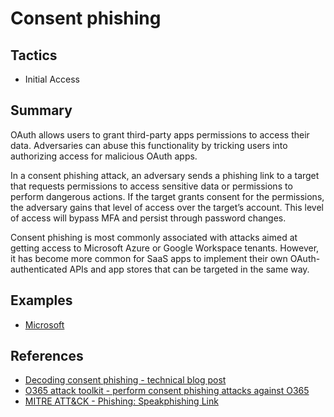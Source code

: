 # Consent phishing

## Tactics
* Initial Access

## Summary

OAuth allows users to grant third-party apps permissions to access their data. Adversaries can abuse this functionality by tricking users into authorizing access for malicious OAuth apps.

In a consent phishing attack, an adversary sends a phishing link to a target that requests permissions to access sensitive data or permissions to perform dangerous actions. If the target grants consent for the permissions, the adversary gains that level of access over the target’s account. This level of access will bypass MFA and persist through password changes.

Consent phishing is most commonly associated with attacks aimed at getting access to Microsoft Azure or Google Workspace tenants. However, it has become more common for SaaS apps to implement their own OAuth-authenticated APIs and app stores that can be targeted in the same way.


## Examples
* [Microsoft](examples/microsoft.md)

## References

* [Decoding consent phishing - technical blog post](https://www.mwrcybersec.com/decoding-consent-phishing)
* [O365 attack toolkit - perform consent phishing attacks against O365](https://github.com/mdsecactivebreach/o365-attack-toolkit)
* [MITRE ATT&CK - Phishing: Speakphishing Link](https://attack.mitre.org/techniques/T1566/002/)
